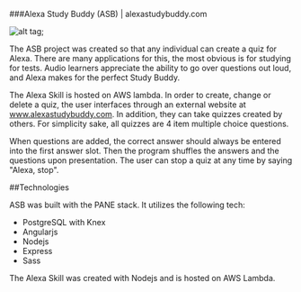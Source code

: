 ###Alexa Study Buddy (ASB) | alexastudybuddy.com

![alt tag](http://alexa-study-buddy.herokuapp.com/images/alexa_study_buddy.png "Alexa Study Buddy");

The ASB project was created so that any individual can create a quiz for Alexa. There are many applications for this, the most obvious is for studying for tests. Audio learners appreciate the ability to go over questions out loud, and Alexa makes for the perfect Study Buddy.

The Alexa Skill is hosted on AWS lambda. In order to create, change or delete a quiz, the user interfaces through an external website at www.alexastudybuddy.com. In addition, they can take quizzes created by others.
For simplicity sake, all quizzes are 4 item multiple choice questions.  

When questions are added, the correct answer should always be entered into the first answer slot. Then the program shuffles the answers and the questions upon presentation.  The user can stop a quiz at any time by saying "Alexa, stop".

##Technologies

ASB was built with the PANE stack. It utilizes the following tech:

* PostgreSQL with Knex
* Angularjs
* Nodejs
* Express 
* Sass

The Alexa Skill was created with Nodejs and is hosted on AWS Lambda. 










